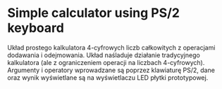 # Simple calculator using PS/2 keyboard

Układ prostego kalkulatora 4-cyfrowych liczb całkowitych z operacjami dodawania i odejmowania. Układ naśladuje działanie tradycyjnego kalkulatora (ale z ograniczeniem operacji na liczbach 4-cyfrowych). Argumenty i operatory wprowadzane są poprzez klawiaturę PS/2, dane oraz wynik wyświetlane są na wyświetlaczu LED płytki prototypowej. 
